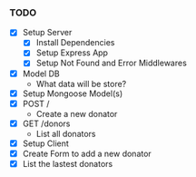 ### TODO

* [x] Setup Server
    * [x] Install Dependencies
    * [x] Setup Express App
    * [x] Setup Not Found and Error Middlewares
* [x] Model DB
  * What data will be store?
* [x] Setup Mongoose Model(s)
* [x] POST /
    * Create a new donator
* [x] GET /donors
    * List all donators
* [x] Setup Client
* [x] Create Form to add a new donator
* [x] List the lastest donators
